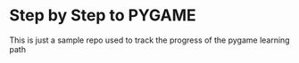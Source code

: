 # Step by Step to PYGAME

This is just a sample repo used to track the progress of the pygame learning path
